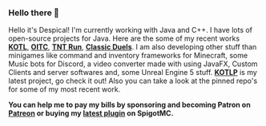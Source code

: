 ### Hello there 👋

Hello it's Despical! I'm currently working with Java and C++. I have lots of open-source projects for Java. Here are the some of my recent works **[KOTL](https://www.spigotmc.org/resources/king-of-the-ladder.80686/)**, **[OITC](https://www.spigotmc.org/resources/one-in-the-chamber.81185/)**, **[TNT Run](https://www.spigotmc.org/resources/tnt-run.83196/)**, **[Classic Duels](https://www.spigotmc.org/resources/classic-duels.85356/)**. I am also developing other stuff than minigames like command and inventory frameworks for Minecraft, some Music bots for Discord, a video converter made with using JavaFX, Custom Clients and server softwares and, some Unreal Engine 5 stuff. **[KOTLP](https://www.spigotmc.org/resources/king-of-the-ladder-premium-1-8-1-19.102644/)** is my latest project, go check it out! Also you can take a look at the pinned repo's for some of my most recent work.

**You can help me to pay my bills by sponsoring and becoming Patron on [Patreon](https://patreon.com/Despical) or buying my [latest plugin](https://www.spigotmc.org/resources/king-of-the-ladder-premium-1-8-1-19.102644/) on SpigotMC.**
